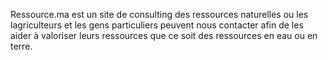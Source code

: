 Ressource.ma est un site de consulting des ressources naturelles ou les lagriculteurs et les gens particuliers peuvent nous contacter afin de les aider à valoriser leurs ressources que ce soit des ressources en eau ou en terre.